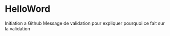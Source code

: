 # HelloWord
Initiation a Github
Message de validation pour expliquer pourquoi ce fait sur la validation
